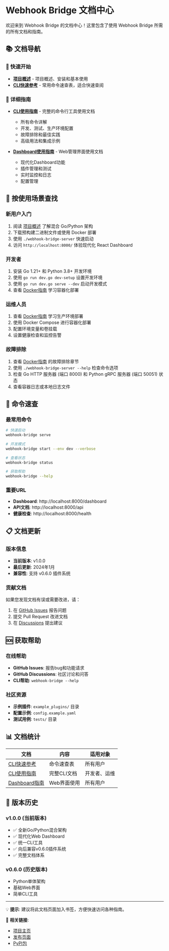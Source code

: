 # Webhook Bridge 文档中心

欢迎来到 Webhook Bridge 的文档中心！这里包含了使用 Webhook Bridge 所需的所有文档和指南。

## 📚 文档导航

### 🚀 快速开始

- **[项目概述](https://github.com/loonghao/webhook_bridge/blob/main/README.md)** - 项目概述、安装和基本使用
- **[CLI快速参考](CLI_QUICK_REFERENCE.md)** - 常用命令速查表，适合快速查阅

### 📖 详细指南

- **[CLI使用指南](CLI_USAGE.md)** - 完整的命令行工具使用文档
  - 所有命令详解
  - 开发、测试、生产环境配置
  - 故障排除和最佳实践
  - 高级用法和集成示例

- **[Dashboard使用指南](DASHBOARD_GUIDE.md)** - Web管理界面使用文档
  - 现代化Dashboard功能
  - 插件管理和测试
  - 实时监控和日志
  - 配置管理

## 🎯 按使用场景查找

### 新用户入门
1. 阅读 [项目概述](https://github.com/loonghao/webhook_bridge/blob/main/README.md) 了解混合 Go/Python 架构
2. 下载预构建二进制文件或使用 Docker 部署
3. 使用 `./webhook-bridge-server` 快速启动
4. 访问 `http://localhost:8000/` 体验现代化 React Dashboard

### 开发者
1. 安装 Go 1.21+ 和 Python 3.8+ 开发环境
2. 使用 `go run dev.go dev-setup` 设置开发环境
3. 使用 `go run dev.go serve --dev` 启动开发模式
4. 查看 [Docker指南](DOCKER_GUIDE.md) 学习容器化部署

### 运维人员
1. 查看 [Docker指南](DOCKER_GUIDE.md) 学习生产环境部署
2. 使用 Docker Compose 进行容器化部署
3. 配置环境变量和卷挂载
4. 设置健康检查和监控告警

### 故障排除
1. 查看 [Docker指南](DOCKER_GUIDE.md) 的故障排除章节
2. 使用 `./webhook-bridge-server --help` 检查命令选项
3. 检查 Go HTTP 服务器 (端口 8000) 和 Python gRPC 服务器 (端口 50051) 状态
4. 查看容器日志或本地日志文件

## 🔧 命令速查

### 最常用命令
```bash
# 快速启动
webhook-bridge serve

# 开发模式
webhook-bridge start --env dev --verbose

# 查看状态
webhook-bridge status

# 获取帮助
webhook-bridge --help
```

### 重要URL
- **Dashboard**: http://localhost:8000/dashboard
- **API文档**: http://localhost:8000/api
- **健康检查**: http://localhost:8000/health

## 📋 文档更新

### 版本信息
- **当前版本**: v1.0.0
- **最后更新**: 2024年1月
- **兼容性**: 支持 v0.6.0 插件系统

### 贡献文档
如果您发现文档有误或需要改进，请：
1. 在 [GitHub Issues](https://github.com/loonghao/webhook_bridge/issues) 报告问题
2. 提交 Pull Request 改进文档
3. 在 [Discussions](https://github.com/loonghao/webhook_bridge/discussions) 提出建议

## 🆘 获取帮助

### 在线帮助
- **GitHub Issues**: 报告bug和功能请求
- **GitHub Discussions**: 社区讨论和问答
- **CLI帮助**: `webhook-bridge --help`

### 社区资源
- **示例插件**: `example_plugins/` 目录
- **配置示例**: `config.example.yaml`
- **测试用例**: `tests/` 目录

## 📊 文档统计

| 文档 | 内容 | 适用对象 |
|------|------|----------|
| [CLI快速参考](CLI_QUICK_REFERENCE.md) | 命令速查表 | 所有用户 |
| [CLI使用指南](CLI_USAGE.md) | 完整CLI文档 | 开发者、运维 |
| [Dashboard指南](DASHBOARD_GUIDE.md) | Web界面使用 | 所有用户 |

## 🔄 版本历史

### v1.0.0 (当前版本)
- ✅ 全新Go/Python混合架构
- ✅ 现代化Web Dashboard
- ✅ 统一CLI工具
- ✅ 向后兼容v0.6.0插件系统
- ✅ 完整文档体系

### v0.6.0 (历史版本)
- Python单体架构
- 基础Web界面
- 简单CLI工具

---

💡 **提示**: 建议将此文档页面加入书签，方便快速访问各种指南。

🔗 **相关链接**:
- [项目主页](https://github.com/loonghao/webhook_bridge)
- [发布页面](https://github.com/loonghao/webhook_bridge/releases)
- [PyPI包](https://pypi.org/project/webhook-bridge/)
